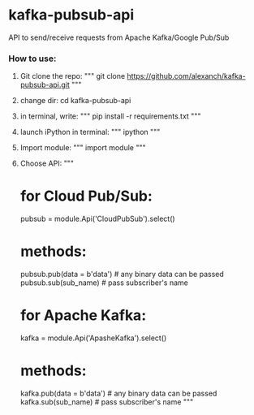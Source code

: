 # kafka-pubsub-api
API to send/receive requests from Apache Kafka/Google Pub/Sub 


### How to use:

1. Git clone the repo:
    """
    git clone https://github.com/alexanch/kafka-pubsub-api.git
    """
2. change dir: cd kafka-pubsub-api
1. in terminal, write:
    """
    pip install -r requirements.txt
    """
2. launch iPython in terminal:
    """
    ipython
    """
3. Import module:
    """
    import module
    """
4. Choose API:
   """
   # for Cloud Pub/Sub:
   pubsub = module.Api('CloudPubSub').select()
   # methods:
   pubsub.pub(data = b'data') # any binary data can be passed
   pubsub.sub(sub_name) # pass subscriber's name
   
   # for Apache Kafka:
   kafka = module.Api('ApasheKafka').select()
   # methods:
   kafka.pub(data = b'data') # any binary data can be passed
   kafka.sub(sub_name) # pass subscriber's name
   """
